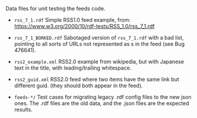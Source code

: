 Data files for unit testing the feeds code.

- `rss_7_1.rdf`
   Simple RSS1.0 feed example, from:
   https://www.w3.org/2000/10/rdf-tests/RSS_1.0/rss_7_1.rdf

- `rss_7_1_BORKED.rdf`
   Sabotaged version of `rss_7_1.rdf` with a bad
   <items> list, pointing to all sorts of URLs not
   represented as <item>s in the feed (see Bug 476641).

- `rss2_example.xml`
   RSS2.0 example from wikipedia, but with
   Japanese text in the title, with leading/trailing
   whitespace.

- `rss2_guid.xml`
   RSS2.0 feed where two items have the same link but different guid.
   (they should both appear in the feed).

- `feeds-*/`
  Test cases for migrating legacy .rdf config files to
  the new json ones. The .rdf files are the old data,
  and the .json files are the expected results.
